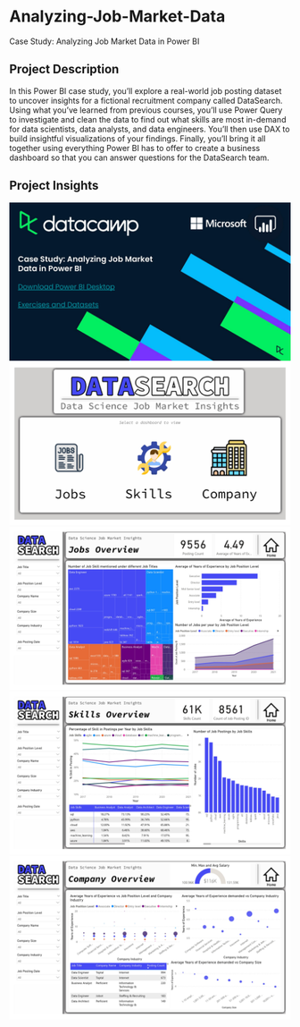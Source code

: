 # Analyzing-Job-Market-Data

Case Study: Analyzing Job Market Data in Power BI

## Project Description
In this Power BI case study, you’ll explore a real-world job posting dataset to uncover insights for a fictional recruitment company called DataSearch. Using what you’ve learned from previous courses, you’ll use Power Query to investigate and clean the data to find out what skills are most in-demand for data scientists, data analysts, and data engineers. You’ll then use DAX to build insightful visualizations of your findings. Finally, you’ll bring it all together using everything Power BI has to offer to create a business dashboard so that you can answer questions for the DataSearch team.

## Project Insights

![](https://github.com/asadali27232/PowerBI-CaseStudies-Projects/blob/main/Analyzing-Job-Market-Data/Images/0001.jpg)
![](https://github.com/asadali27232/PowerBI-CaseStudies-Projects/blob/main/Analyzing-Job-Market-Data/Images/0002.jpg)
![](https://github.com/asadali27232/PowerBI-CaseStudies-Projects/blob/main/Analyzing-Job-Market-Data/Images/0003.jpg)
![](https://github.com/asadali27232/PowerBI-CaseStudies-Projects/blob/main/Analyzing-Job-Market-Data/Images/0004.jpg)
![](https://github.com/asadali27232/PowerBI-CaseStudies-Projects/blob/main/Analyzing-Job-Market-Data/Images/0005.jpg)
